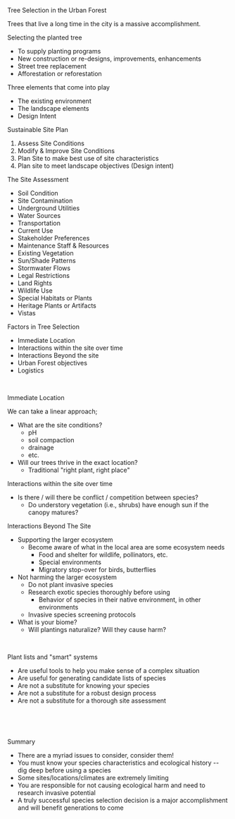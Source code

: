 Tree Selection in the Urban Forest

Trees that live a long time in the city is a massive accomplishment.

Selecting the planted tree

-   To supply planting programs
-   New construction or re-designs, improvements, enhancements
-   Street tree replacement
-   Afforestation or reforestation

Three elements that come into play

-   The existing environment
-   The landscape elements
-   Design Intent

Sustainable Site Plan

1.  Assess Site Conditions
2.  Modify & Improve Site Conditions
3.  Plan Site to make best use of site characteristics
4.  Plan site to meet landscape objectives (Design intent)

The Site Assessment

-   Soil Condition
-   Site Contamination
-   Underground Utilities
-   Water Sources
-   Transportation
-   Current Use
-   Stakeholder Preferences
-   Maintenance Staff & Resources
-   Existing Vegetation
-   Sun/Shade Patterns
-   Stormwater Flows
-   Legal Restrictions
-   Land Rights
-   Wildlife Use
-   Special Habitats or Plants
-   Heritage Plants or Artifacts
-   Vistas

Factors in Tree Selection

-   Immediate Location
-   Interactions within the site over time
-   Interactions Beyond the site
-   Urban Forest objectives
-   Logistics

 

Immediate Location

We can take a linear approach; 

-   What are the site conditions?
    -   pH
    -   soil compaction
    -   drainage
    -   etc.
-   Will our trees thrive in the exact location?
    -   Traditional "right plant, right place"

Interactions within the site over time

-   Is there / will there be conflict / competition between species?
    -   Do understory vegetation (i.e., shrubs) have enough sun if the
        canopy matures?

Interactions Beyond The Site

-   Supporting the larger ecosystem
    -   Become aware of what in the local area are some ecosystem needs
        -   Food and shelter for wildlife, pollinators, etc.
        -   Special environments
        -   Migratory stop-over for birds, butterflies
-   Not harming the larger ecosystem
    -   Do not plant invasive species
    -   Research exotic species thoroughly before using
        -   Behavior of species in their native environment, in other
            environments
    -   Invasive species screening protocols
-   What is your biome?
    -   Will plantings naturalize? Will they cause harm?

 

Plant lists and "smart" systems

-   Are useful tools to help you make sense of a complex situation
-   Are useful for generating candidate lists of species
-   Are not a substitute for knowing your species
-   Are not a substitute for a robust design process
-   Are not a substitute for a thorough site assessment

 

 

Summary

-   There are a myriad issues to consider, consider them!
-   You must know your species characteristics and ecological history --
    dig deep before using a species
-   Some sites/locations/climates are extremely limiting
-   You are responsible for not causing ecological harm and need to
    research invasive potential
-   A truly successful species selection decision is a major
    accomplishment and will benefit generations to come

 
